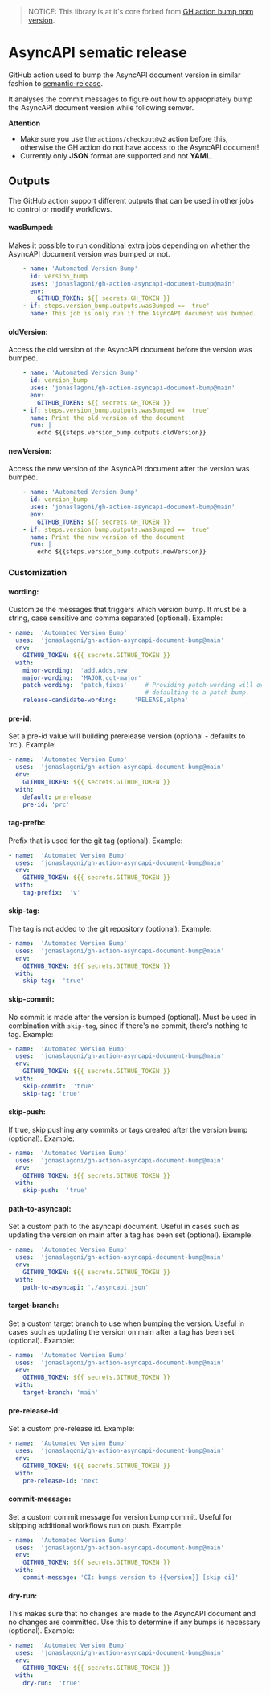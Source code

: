 > NOTICE: This library is at it's core forked from [GH action bump npm version](https://github.com/phips28/gh-action-bump-version).

# AsyncAPI sematic release 
GitHub action used to bump the AsyncAPI document version in similar fashion to [semantic-release](https://github.com/semantic-release). 

It analyses the commit messages to figure out how to appropriately bump the AsyncAPI document version while following semver.

**Attention**

- Make sure you use the `actions/checkout@v2` action before this, otherwise the GH action do not have access to the AsyncAPI document!
- Currently only **JSON** format are supported and not **YAML**.

## Outputs
The GitHub action support different outputs that can be used in other jobs to control or modify workflows.
#### **wasBumped:**
Makes it possible to run conditional extra jobs depending on whether the AsyncAPI document version was bumped or not.
```yaml
    - name: 'Automated Version Bump'
      id: version_bump
      uses: 'jonaslagoni/gh-action-asyncapi-document-bump@main'
      env:
        GITHUB_TOKEN: ${{ secrets.GH_TOKEN }}
    - if: steps.version_bump.outputs.wasBumped == 'true'
      name: This job is only run if the AsyncAPI document was bumped.
```

#### **oldVersion:**
Access the old version of the AsyncAPI document before the version was bumped.
```yaml
    - name: 'Automated Version Bump'
      id: version_bump
      uses: 'jonaslagoni/gh-action-asyncapi-document-bump@main'
      env:
        GITHUB_TOKEN: ${{ secrets.GH_TOKEN }}
    - if: steps.version_bump.outputs.wasBumped == 'true'
      name: Print the old version of the document
      run: |
        echo ${{steps.version_bump.outputs.oldVersion}}
```
#### **newVersion:**
Access the new version of the AsyncAPI document after the version was bumped.
```yaml
    - name: 'Automated Version Bump'
      id: version_bump
      uses: 'jonaslagoni/gh-action-asyncapi-document-bump@main'
      env:
        GITHUB_TOKEN: ${{ secrets.GH_TOKEN }}
    - if: steps.version_bump.outputs.wasBumped == 'true'
      name: Print the new version of the document
      run: |
        echo ${{steps.version_bump.outputs.newVersion}}
```

### Customization

#### **wording:** 
Customize the messages that triggers which version bump. It must be a string, case sensitive and comma separated (optional). Example:
```yaml
- name:  'Automated Version Bump'
  uses:  'jonaslagoni/gh-action-asyncapi-document-bump@main'
  env:
    GITHUB_TOKEN: ${{ secrets.GITHUB_TOKEN }}
  with:
    minor-wording:  'add,Adds,new'
    major-wording:  'MAJOR,cut-major'
    patch-wording:  'patch,fixes'     # Providing patch-wording will override commits
                                      # defaulting to a patch bump.
    release-candidate-wording:     'RELEASE,alpha'
```

#### **pre-id:**
Set a pre-id value will building prerelease version  (optional - defaults to 'rc'). Example:
```yaml
- name:  'Automated Version Bump'
  uses:  'jonaslagoni/gh-action-asyncapi-document-bump@main'
  env:
    GITHUB_TOKEN: ${{ secrets.GITHUB_TOKEN }}
  with:
    default: prerelease
    pre-id: 'prc'
```

#### **tag-prefix:**
Prefix that is used for the git tag  (optional). Example:
```yaml
- name:  'Automated Version Bump'
  uses:  'jonaslagoni/gh-action-asyncapi-document-bump@main'
  env:
    GITHUB_TOKEN: ${{ secrets.GITHUB_TOKEN }}
  with:
    tag-prefix:  'v'
```

#### **skip-tag:**
The tag is not added to the git repository  (optional). Example:
```yaml
- name:  'Automated Version Bump'
  uses:  'jonaslagoni/gh-action-asyncapi-document-bump@main'
  env:
    GITHUB_TOKEN: ${{ secrets.GITHUB_TOKEN }}
  with:
    skip-tag:  'true'
```

#### **skip-commit:**
No commit is made after the version is bumped (optional). Must be used in combination with `skip-tag`, since if there's no commit, there's nothing to tag. Example:
```yaml
- name:  'Automated Version Bump'
  uses:  'jonaslagoni/gh-action-asyncapi-document-bump@main'
  env:
    GITHUB_TOKEN: ${{ secrets.GITHUB_TOKEN }}
  with:
    skip-commit:  'true'
    skip-tag: 'true'
```

#### **skip-push:**
If true, skip pushing any commits or tags created after the version bump (optional). Example:
```yaml
- name:  'Automated Version Bump'
  uses:  'jonaslagoni/gh-action-asyncapi-document-bump@main'
  env:
    GITHUB_TOKEN: ${{ secrets.GITHUB_TOKEN }}
  with:
    skip-push:  'true'
```

#### **path-to-asyncapi:**
Set a custom path to the asyncapi document. Useful in cases such as updating the version on main after a tag has been set (optional). Example:
```yaml
- name:  'Automated Version Bump'
  uses:  'jonaslagoni/gh-action-asyncapi-document-bump@main'
  env:
    GITHUB_TOKEN: ${{ secrets.GITHUB_TOKEN }}
  with:
    path-to-asyncapi: './asyncapi.json'
```

#### **target-branch:**
Set a custom target branch to use when bumping the version. Useful in cases such as updating the version on main after a tag has been set (optional). Example:
```yaml
- name:  'Automated Version Bump'
  uses:  'jonaslagoni/gh-action-asyncapi-document-bump@main'
  env:
    GITHUB_TOKEN: ${{ secrets.GITHUB_TOKEN }}
  with:
    target-branch: 'main'
```
#### **pre-release-id:**
Set a custom pre-release id. Example:
```yaml
- name:  'Automated Version Bump'
  uses:  'jonaslagoni/gh-action-asyncapi-document-bump@main'
  env:
    GITHUB_TOKEN: ${{ secrets.GITHUB_TOKEN }}
  with:
    pre-release-id: 'next'
```

#### **commit-message:**
Set a custom commit message for version bump commit. Useful for skipping additional workflows run on push. Example:
```yaml
- name:  'Automated Version Bump'
  uses:  'jonaslagoni/gh-action-asyncapi-document-bump@main'
  env:
    GITHUB_TOKEN: ${{ secrets.GITHUB_TOKEN }}
  with:
    commit-message: 'CI: bumps version to {{version}} [skip ci]'
```

#### **dry-run:**
This makes sure that no changes are made to the AsyncAPI document and no changes are committed. Use this to determine if any bumps is necessary (optional). Example:
```yaml
- name:  'Automated Version Bump'
  uses:  'jonaslagoni/gh-action-asyncapi-document-bump@main'
  env:
    GITHUB_TOKEN: ${{ secrets.GITHUB_TOKEN }}
  with:
    dry-run:  'true'
```
